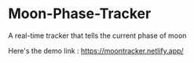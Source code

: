 # Moon-Phase-Tracker
A real-time tracker that tells the current phase of moon

Here's the demo link : https://moontracker.netlify.app/
